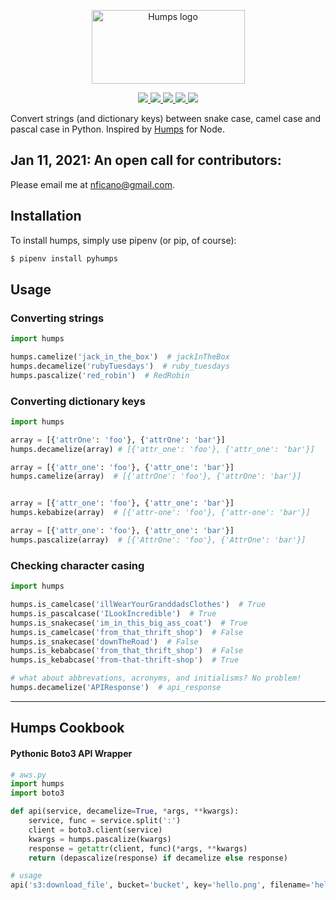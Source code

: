 <p align="center">
  <img src="https://raw.githubusercontent.com/nficano/humps/master/artwork/humps.png" alt="Humps logo" width="245" height="118">
</p>

<div align="center">
  <a href="http://humps.readthedocs.io/en/latest/?badge=latest">
    <img src="https://readthedocs.org/projects/humps/badge/?version=latest" />
  </a>
  <a href="https://coveralls.io/github/nficano/humps?branch=master">
    <img src="https://coveralls.io/repos/github/nficano/humps/badge.svg?branch=master#cachebus" />
  </a>
  <a href="https://pypi.org/project/pyhumps/">
    <img src="https://img.shields.io/pypi/v/pyhumps.svg#cachebust" />
  </a>
  <a href="https://pypi.org/project/pyhumps/">
    <img src="https://img.shields.io/pypi/dm/pyhumps.svg" />
  </a>
  <a href="https://pypi.python.org/pypi/pyhumps/">
    <img src="https://img.shields.io/pypi/pyversions/pyhumps.svg" />
  </a>
</div>
</p>

Convert strings (and dictionary keys) between snake case, camel case and pascal case in Python. Inspired by [Humps](https://github.com/domchristie/humps) for Node.

## Jan 11, 2021: An open call for contributors:
Please email me at nficano@gmail.com.

## Installation

To install humps, simply use pipenv (or pip, of course):

```bash
$ pipenv install pyhumps
```
## Usage

### Converting strings

```python
import humps

humps.camelize('jack_in_the_box')  # jackInTheBox
humps.decamelize('rubyTuesdays')  # ruby_tuesdays
humps.pascalize('red_robin')  # RedRobin
```

### Converting dictionary keys

```python
import humps

array = [{'attrOne': 'foo'}, {'attrOne': 'bar'}]
humps.decamelize(array) # [{'attr_one': 'foo'}, {'attr_one': 'bar'}]

array = [{'attr_one': 'foo'}, {'attr_one': 'bar'}]
humps.camelize(array)  # [{'attrOne': 'foo'}, {'attrOne': 'bar'}]


array = [{'attr_one': 'foo'}, {'attr_one': 'bar'}]
humps.kebabize(array)  # [{'attr-one': 'foo'}, {'attr-one': 'bar'}]

array = [{'attr_one': 'foo'}, {'attr_one': 'bar'}]
humps.pascalize(array)  # [{'AttrOne': 'foo'}, {'AttrOne': 'bar'}]
```

### Checking character casing
```python
import humps

humps.is_camelcase('illWearYourGranddadsClothes')  # True
humps.is_pascalcase('ILookIncredible')  # True
humps.is_snakecase('im_in_this_big_ass_coat')  # True
humps.is_camelcase('from_that_thrift_shop')  # False
humps.is_snakecase('downTheRoad')  # False
humps.is_kebabcase('from_that_thrift_shop')  # False
humps.is_kebabcase('from-that-thrift-shop')  # True

# what about abbrevations, acronyms, and initialisms? No problem!
humps.decamelize('APIResponse')  # api_response
```

<hr>

## Humps Cookbook

#### Pythonic Boto3 API Wrapper

```python
# aws.py
import humps
import boto3

def api(service, decamelize=True, *args, **kwargs):
    service, func = service.split(':')
    client = boto3.client(service)
    kwargs = humps.pascalize(kwargs)
    response = getattr(client, func)(*args, **kwargs)
    return (depascalize(response) if decamelize else response)

# usage
api('s3:download_file', bucket='bucket', key='hello.png', filename='hello.png')
```

